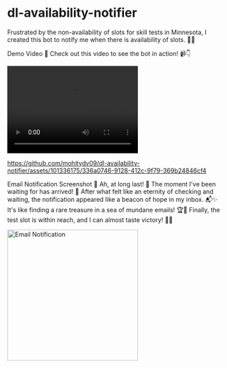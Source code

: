 # dl-availability-notifier

Frustrated by the non-availability of slots for skill tests in Minnesota, I created this bot to notify me when there is availability of slots. 🚀✨

Demo Video 🎥
Check out this video to see the bot in action! 📹👇

<video width="300" height="200" controls>
  <source src="https://github.com/mohitydv09/dl-availability-notifier/assets/101336175/336a0746-9128-412c-9f79-369b24846cf4" type="video/mp4">
  Your browser does not support the video tag.
</video>


https://github.com/mohitydv09/dl-availability-notifier/assets/101336175/336a0746-9128-412c-9f79-369b24846cf4


Email Notification Screenshot 📸
Ah, at long last! 🎉 The moment I've been waiting for has arrived! 🌟 After what felt like an eternity of checking and waiting, the notification appeared like a beacon of hope in my inbox. 📬✨ It's like finding a rare treasure in a sea of mundane emails! 🏆💼 Finally, the test slot is within reach, and I can almost taste victory! 🥳🙌

<img src="https://github.com/mohitydv09/dl-availability-notifier/assets/101336175/153035db-30d1-4040-bccd-6bb62698a1d1" alt="Email Notification" width="300">

